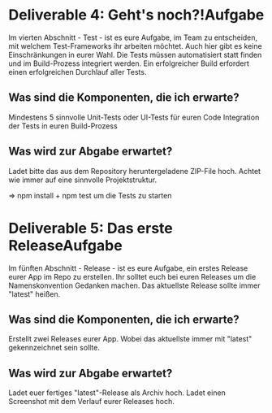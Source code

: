 # Deliverable 4: Geht's noch?!Aufgabe

Im vierten Abschnitt - Test - ist es eure Aufgabe, im Team zu entscheiden, mit welchem Test-Frameworks ihr arbeiten möchtet. Auch hier gibt es keine Einschränkungen in eurer Wahl. Die Tests müssen automatisiert statt finden und im Build-Prozess integriert werden. Ein erfolgreicher Build erfordert einen erfolgreichen Durchlauf aller Tests. 

## Was sind die Komponenten, die ich erwarte? ##

Mindestens 5 sinnvolle Unit-Tests oder UI-Tests für euren Code
Integration der Tests in euren Build-Prozess

## Was wird zur Abgabe erwartet? ##

Ladet bitte das aus dem Repository heruntergeladene ZIP-File hoch. Achtet wie immer auf eine sinnvolle Projektstruktur.

=> npm install + npm test um die Tests zu starten

# Deliverable 5: Das erste ReleaseAufgabe

Im fünften Abschnitt - Release - ist es eure Aufgabe, ein erstes Release eurer App im Repo zu erstellen. Ihr solltet euch bei euren Releases um die Namenskonvention Gedanken machen. Das aktuellste Release sollte immer "latest" heißen. 

## Was sind die Komponenten, die ich erwarte? ##

Erstellt zwei Releases eurer App. Wobei das aktuellste immer mit "latest" gekennzeichnet sein sollte.

## Was wird zur Abgabe erwartet? ##

Ladet euer fertiges "latest"-Release als Archiv hoch.
Ladet einen Screenshot mit dem Verlauf eurer Releases hoch.

